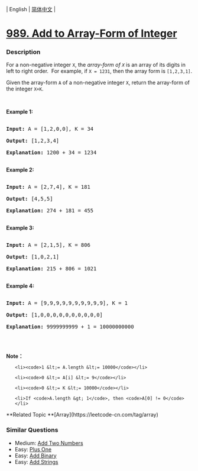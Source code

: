 | English | [简体中文](README.md) |

# [989. Add to Array-Form of Integer](https://leetcode-cn.com/problems/add-to-array-form-of-integer)
 ### Description
<p>For a non-negative integer <code>X</code>, the&nbsp;<em>array-form of <code>X</code></em>&nbsp;is an array of its digits in left to right order.&nbsp; For example, if <code>X = 1231</code>, then the array form is&nbsp;<code>[1,2,3,1]</code>.</p>

<p>Given the array-form <code>A</code> of a non-negative&nbsp;integer <code>X</code>, return the array-form of the integer <code>X+K</code>.</p>

<p>&nbsp;</p>

<ol>
</ol>

<div>
<p><strong>Example 1:</strong></p>

<pre>
<strong>Input: </strong>A = <span id="example-input-1-1">[1,2,0,0]</span>, K = 34
<strong>Output: </strong><span id="example-output-1">[1,2,3,4]</span>
<strong>Explanation: </strong>1200 + 34 = 1234
</pre>

<div>
<p><strong>Example 2:</strong></p>

<pre>
<strong>Input: </strong>A = <span id="example-input-2-1">[2,7,4]</span>, K = <span id="example-input-2-2">181</span>
<strong>Output: </strong><span id="example-output-2">[4,5,5]</span>
<strong>Explanation: </strong>274 + 181 = 455
</pre>

<div>
<p><strong>Example 3:</strong></p>

<pre>
<strong>Input: </strong>A = <span id="example-input-3-1">[2,1,5]</span>, K = <span id="example-input-3-2">806</span>
<strong>Output: </strong><span id="example-output-3">[1,0,2,1]</span>
<strong>Explanation: </strong>215 + 806 = 1021
</pre>

<div>
<p><strong>Example 4:</strong></p>

<pre>
<strong>Input: </strong>A = <span id="example-input-4-1">[9,9,9,9,9,9,9,9,9,9]</span>, K = <span id="example-input-4-2">1</span>
<strong>Output: </strong><span id="example-output-4">[1,0,0,0,0,0,0,0,0,0,0]</span>
<strong>Explanation: </strong>9999999999 + 1 = 10000000000
</pre>

<p>&nbsp;</p>

<p><strong>Note：</strong></p>

<ol>
	<li><code>1 &lt;= A.length &lt;= 10000</code></li>
	<li><code>0 &lt;= A[i] &lt;= 9</code></li>
	<li><code>0 &lt;= K &lt;= 10000</code></li>
	<li>If <code>A.length &gt; 1</code>, then <code>A[0] != 0</code></li>
</ol>
</div>
</div>
</div>
</div>
**Related Topic	**[Array](https://leetcode-cn.com/tag/array) 

### Similar Questions
 - Medium:	[Add Two Numbers](https://leetcode-cn.com/problems/add-two-numbers) 
 - Easy:	[Plus One](https://leetcode-cn.com/problems/plus-one) 
 - Easy:	[Add Binary](https://leetcode-cn.com/problems/add-binary) 
 - Easy:	[Add Strings](https://leetcode-cn.com/problems/add-strings) 
